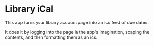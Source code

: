 # Library iCal

This app turns your library account page into an ics feed of due dates.

It does it by logging into the page in the app's imagination, scaping the contents, and then formatting them as an ics.
